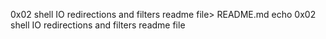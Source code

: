 0x02 shell IO redirections and filters readme file> README.md
echo 0x02 shell IO redirections and filters readme file
